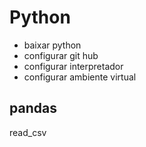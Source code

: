 

# Python

- baixar python 
- configurar git hub
- configurar interpretador
- configurar ambiente virtual


## pandas 
read_csv 
<!--stackedit_data:
eyJoaXN0b3J5IjpbLTIwMzE0OTIzNTJdfQ==
-->
